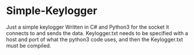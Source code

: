 # Simple-Keylogger
Just a simple keylogger Written in C# and Python3 for the socket it connects to and sends the data.
Keylogger.txt needs to be specified with a host and port of what the python3 code uses, and then the Keylogger.txt must be compiled.
